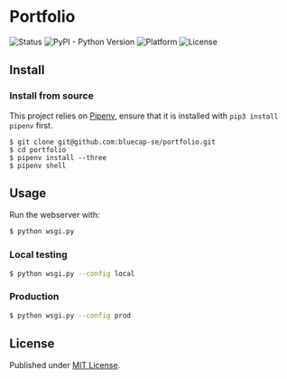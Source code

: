 # Portfolio

![Status](https://img.shields.io/badge/status-stable-brightgreen.svg)
![PyPI - Python Version](https://img.shields.io/badge/python-3.7-blue.svg)
![Platform](https://img.shields.io/badge/platform-win%20%7C%20lin%20%7C%20osx-lightgrey.svg)
![License](https://img.shields.io/badge/license-MIT-blue.svg)


## Install

### Install from source

This project relies on [Pipenv](https://docs.pipenv.org/), ensure that it is installed with `pip3 install pipenv` first.

```
$ git clone git@github.com:bluecap-se/portfolio.git
$ cd portfolio
$ pipenv install --three
$ pipenv shell
```

## Usage

Run the webserver with:

```bash
$ python wsgi.py

```

### Local testing

```bash
$ python wsgi.py --config local

```

### Production

```bash
$ python wsgi.py --config prod

```

## License

Published under [MIT License](https://github.com/bluecap-se/portfolio/master/LICENSE).
